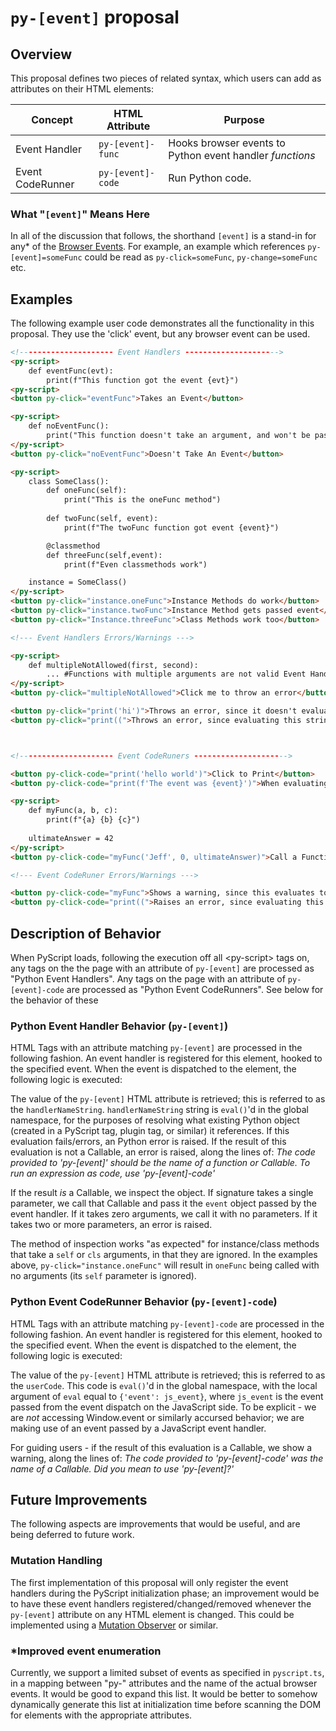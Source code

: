 # `py-[event]` proposal

## Overview

This proposal defines two pieces of related syntax, which users can add as attributes on their HTML elements:

| Concept          | HTML Attribute  | Purpose                                                  |
|------------------|-----------------|----------------------------------------------------------|
| Event Handler    | `py-[event]-func`      | Hooks browser events to Python event handler _functions_ |
| Event CodeRunner | `py-[event]-code` | Run Python code.                                  |

### What "`[event]`" Means Here

In all of the discussion that follows, the shorthand `[event]` is a stand-in for any* of the [Browser Events](https://developer.mozilla.org/en-US/docs/Web/Events). For example, an example which references `py-[event]=someFunc` could be read as `py-click=someFunc`, `py-change=someFunc` etc. 


## Examples

The following example user code demonstrates all the functionality in this proposal. They use the 'click' event, but any browser event can be used.

```html
<!--------------------- Event Handlers --------------------->
<py-script>
    def eventFunc(evt):
        print(f"This function got the event {evt}")
<py-script>
<button py-click="eventFunc">Takes an Event</button>

<py-script>
    def noEventFunc():
        print("This function doesn't take an argument, and won't be passed one")
</py-script>
<button py-click="noEventFunc">Doesn't Take An Event</button>

<py-script>
    class SomeClass():
        def oneFunc(self):
            print("This is the oneFunc method")
        
        def twoFunc(self, event):
            print(f"The twoFunc function got event {event}")

        @classmethod
        def threeFunc(self,event):
            print(f"Even classmethods work")

    instance = SomeClass()
</py-script>
<button py-click="instance.oneFunc">Instance Methods do work</button>
<button py-click="instance.twoFunc">Instance Method gets passed event</button>
<button py-click="Instance.threeFunc">Class Methods work too</button>

<!--- Event Handlers Errors/Warnings --->

<py-script>
    def multipleNotAllowed(first, second):
        ... #Functions with multiple arguments are not valid Event Handlers
</py-script>
<button py-click="multipleNotAllowed">Click me to throw an error</button>

<button py-click="print('hi')">Throws an error, since it doesn't evaluate to a Callable</button>
<button py-click="print((">Throws an error, since evaluating this string fails</button>



<!--------------------- Event CodeRuners --------------------->

<button py-click-code="print('hello world')">Click to Print</button>
<button py-click-code="print(f'The event was {event}')">When evaluating, 'event' is a local variable</button>

<py-script>
    def myFunc(a, b, c):
        print(f"{a} {b} {c}")
    
    ultimateAnswer = 42
</py-script>
<button py-click-code="myFunc('Jeff', 0, ultimateAnswer)">Call a Function with Arguments</button>

<!--- Event CodeRuner Errors/Warnings --->

<button py-click-code="myFunc">Shows a warning, since this evaluates to a Callable</button>
<button py-click-code="print((">Raises an error, since evaluating this fails</button>
```

## Description of Behavior

When PyScript loads, following the execution off all \<py-script\> tags on, any tags on the the page with an attribute of `py-[event]` are processed as "Python Event Handlers". Any tags on the page with an attribute of `py-[event]-code` are processed as "Python Event CodeRunners". See below for the behavior of these 

### Python Event Handler Behavior (`py-[event]`)

HTML Tags with an attribute matching `py-[event]` are processed in the following fashion. An event handler is registered for this element, hooked to the specified event. When the event is dispatched to the element, the following logic is executed:

The value of the `py-[event]` HTML attribute is retrieved; this is referred to as the `handlerNameString`. `handlerNameString` string is `eval()`'d in the global namespace, for the purposes of resolving what existing Python object (created in a PyScript tag, plugin tag, or similar) it references. If this evaluation fails/errors, an Python error is raised. If the result of this evaluation is not a Callable, an error is raised, along the lines of: _The code provided to 'py-[event]' should be the name of a function or Callable. To run an expression as code, use 'py-[event]-code'_

If the result _is_ a Callable, we inspect the object. If signature takes a single parameter, we call that Callable and pass it the `event` object passed by the event handler. If it takes zero arguments, we call it with no parameters. If it takes two or more parameters, an error is raised.

The method of inspection works "as expected" for instance/class methods that take a `self` or `cls` arguments, in that they are ignored. In the examples above, `py-click="instance.oneFunc"` will result in `oneFunc` being called with no arguments (its `self` parameter is ignored).

### Python Event CodeRunner Behavior (`py-[event]-code`)

HTML Tags with an attribute matching `py-[event]-code` are processed in the following fashion. An event handler is registered for this element, hooked to the specified event. When the event is dispatched to the element, the following logic is executed:

The value of the `py-[event]` HTML attribute is retrieved; this is referred to as the `userCode`. This code is `eval()`'d in the global namespace, with the local argument of `eval` equal to `{'event': js_event}`, where `js_event` is the event passed from the event dispatch on the JavaScript side. To be explicit - we are _not_ accessing Window.event or similarly accursed behavior; we are making use of an event passed by a JavaScript event handler.

For guiding users - if the result of this evaluation is a Callable, we show a warning, along the lines of: _The code provided to 'py-[event]-code' was the name of a Callable. Did you mean to use 'py-[event]?'_

## Future Improvements

The following aspects are improvements that would be useful, and are being deferred to future work.

### Mutation Handling

The first implementation of this proposal will only register the event handlers during the PyScript initialization phase; an improvement would be to have these event handlers registered/changed/removed whenever the `py-[event]` attribute on any HTML element is changed. This could be implemented using a [Mutation Observer](https://developer.mozilla.org/en-US/docs/Web/API/MutationObserver) or similar.

### *Improved event enumeration

Currently, we support a limited subset of events as specified in `pyscript.ts`, in a mapping between "py-" attributes and the name of the actual browser events. It would be good to expand this list. It would be better to somehow dynamically generate this list at initialization time before scanning the DOM for elements with the appropriate attributes.

